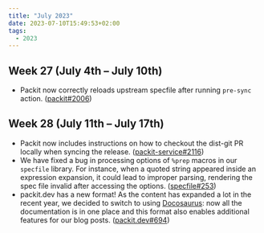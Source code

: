 ```yaml
---
title: "July 2023"
date: 2023-07-10T15:49:53+02:00
tags:
  - 2023
---
```


## Week 27 (July 4th – July 10th)

- Packit now correctly reloads upstream specfile after running `pre-sync` action. ([packit#2006](https://github.com/packit/packit/pull/2006))

## Week 28 (July 11th – July 17th)

- Packit now includes instructions on how to checkout the dist-git PR locally when syncing the release.
  ([packit-service#2116](https://github.com/packit/packit-service/pull/2116))
- We have fixed a bug in processing options of `%prep` macros in our `specfile` library. For instance, when a quoted
  string appeared inside an expression expansion, it could lead to improper parsing, rendering the spec file invalid
  after accessing the options. ([specfile#253](https://github.com/packit/specfile/pull/253))
- packit.dev has a new format! As the content has expanded a lot in the recent year, we decided to switch to using
  [Docosaurus](https://docusaurus.io/):
  now all the documentation is in one place and this format also enables additional features for our blog posts.
  ([packit.dev#694](https://github.com/packit/packit.dev/pull/694))
